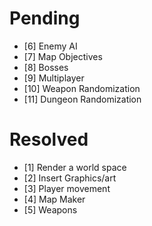 # Pending #

- [6] Enemy AI
- [7] Map Objectives
- [8] Bosses
- [9] Multiplayer
- [10] Weapon Randomization
- [11] Dungeon Randomization

# Resolved #

- [1] Render a world space
- [2] Insert Graphics/art
- [3] Player movement
- [4] Map Maker
- [5] Weapons